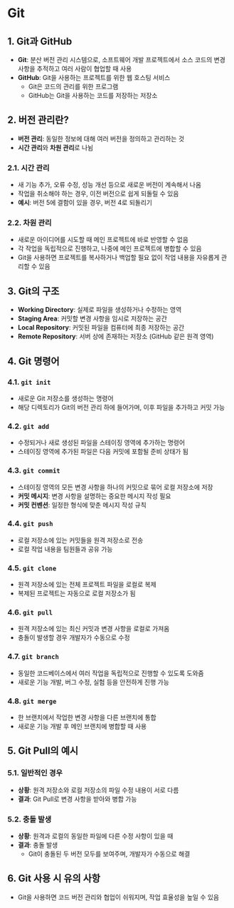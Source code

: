 # Git

## 1. Git과 GitHub

- **Git**: 분산 버전 관리 시스템으로, 소프트웨어 개발 프로젝트에서 소스 코드의 변경 사항을 추적하고 여러 사람이 협업할 때 사용
- **GitHub**: Git을 사용하는 프로젝트를 위한 웹 호스팅 서비스
    - Git은 코드의 관리를 위한 프로그램
    - GitHub는 Git을 사용하는 코드를 저장하는 저장소

## 2. 버전 관리란?

- **버전 관리**: 동일한 정보에 대해 여러 버전을 정의하고 관리하는 것
- **시간 관리**와 **차원 관리**로 나뉨

### 2.1. 시간 관리

- 새 기능 추가, 오류 수정, 성능 개선 등으로 새로운 버전이 계속해서 나옴
- 작업을 취소해야 하는 경우, 이전 버전으로 쉽게 되돌릴 수 있음
- **예시**: 버전 5에 결함이 있을 경우, 버전 4로 되돌리기

### 2.2. 차원 관리

- 새로운 아이디어를 시도할 때 메인 프로젝트에 바로 반영할 수 없음
- 각 작업을 독립적으로 진행하고, 나중에 메인 프로젝트에 병합할 수 있음
- Git을 사용하면 프로젝트를 복사하거나 백업할 필요 없이 작업 내용을 자유롭게 관리할 수 있음

## 3. Git의 구조

- **Working Directory**: 실제로 파일을 생성하거나 수정하는 영역
- **Staging Area**: 커밋할 변경 사항을 임시로 저장하는 공간
- **Local Repository**: 커밋된 파일을 컴퓨터에 최종 저장하는 공간
- **Remote Repository**: 서버 상에 존재하는 저장소 (GitHub 같은 원격 영역)

## 4. Git 명령어

### 4.1. `git init`

- 새로운 Git 저장소를 생성하는 명령어
- 해당 디렉토리가 Git의 버전 관리 하에 들어가며, 이후 파일을 추가하고 커밋 가능

### 4.2. `git add`

- 수정되거나 새로 생성된 파일을 스테이징 영역에 추가하는 명령어
- 스테이징 영역에 추가된 파일은 다음 커밋에 포함될 준비 상태가 됨

### 4.3. `git commit`

- 스테이징 영역의 모든 변경 사항을 하나의 커밋으로 묶어 로컬 저장소에 저장
- **커밋 메시지**: 변경 사항을 설명하는 중요한 메시지 작성 필요
- **커밋 컨벤션**: 일정한 형식에 맞춘 메시지 작성 규칙

### 4.4. `git push`

- 로컬 저장소에 있는 커밋들을 원격 저장소로 전송
- 로컬 작업 내용을 팀원들과 공유 가능

### 4.5. `git clone`

- 원격 저장소에 있는 전체 프로젝트 파일을 로컬로 복제
- 복제된 프로젝트는 자동으로 로컬 저장소가 됨

### 4.6. `git pull`

- 원격 저장소에 있는 최신 커밋과 변경 사항을 로컬로 가져옴
- 충돌이 발생할 경우 개발자가 수동으로 수정

### 4.7. `git branch`

- 동일한 코드베이스에서 여러 작업을 독립적으로 진행할 수 있도록 도와줌
- 새로운 기능 개발, 버그 수정, 실험 등을 안전하게 진행 가능

### 4.8. `git merge`

- 한 브랜치에서 작업한 변경 사항을 다른 브랜치에 통합
- 새로운 기능 개발 후 메인 브랜치에 병합할 때 사용

## 5. Git Pull의 예시

### 5.1. 일반적인 경우

- **상황**: 원격 저장소와 로컬 저장소의 파일 수정 내용이 서로 다름
- **결과**: Git Pull로 변경 사항을 받아와 병합 가능

### 5.2. 충돌 발생

- **상황**: 원격과 로컬의 동일한 파일에 다른 수정 사항이 있을 때
- **결과**: 충돌 발생
    - Git이 충돌된 두 버전 모두를 보여주며, 개발자가 수동으로 해결

## 6. Git 사용 시 유의 사항

- Git을 사용하면 코드 버전 관리와 협업이 쉬워지며, 작업 효율성을 높일 수 있음